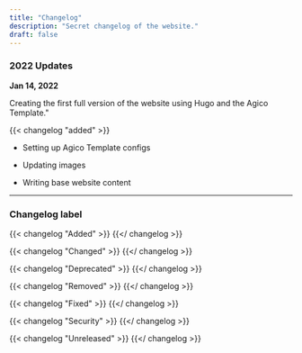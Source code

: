 ```yaml
---
title: "Changelog"
description: "Secret changelog of the website."
draft: false
---
```


### 2022 Updates

**Jan 14, 2022**

Creating the first full version of the website using Hugo and the Agico Template."

{{< changelog "added" >}}
* Setting up Agico Template configs

* Updating images

* Writing base website content


<hr>

### Changelog label

{{< changelog "Added" >}}
{{</ changelog >}}

{{< changelog "Changed" >}}
{{</ changelog >}}

{{< changelog "Deprecated" >}}
{{</ changelog >}}

{{< changelog "Removed" >}}
{{</ changelog >}}

{{< changelog "Fixed" >}}
{{</ changelog >}}

{{< changelog "Security" >}}
{{</ changelog >}}

{{< changelog "Unreleased" >}}
{{</ changelog >}}
